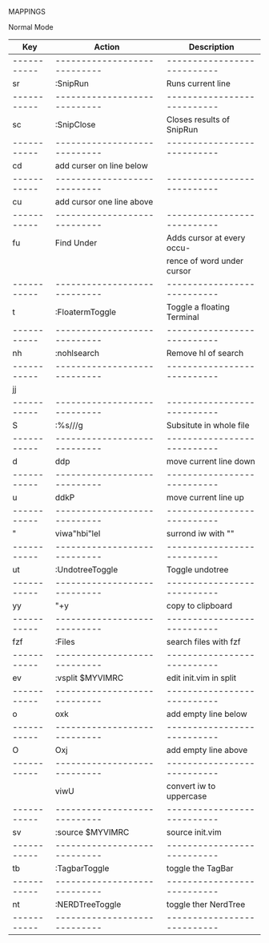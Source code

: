 MAPPINGS

Normal Mode

| Key         | Action                       | Description                 |
| ---------   | --------------------------   | -------------------------   |
| ----------- | ---------------------------- | --------------------------- |
| <leader>sr  | :SnipRun                     | Runs current line           |
| ----------- | ---------------------------- | --------------------------- |
| <leader>sc  | :SnipClose                   | Closes results of SnipRun   |
| ----------- | ---------------------------- | --------------------------- |
| <leader>cd  | add curser on line below     |                             |
| ----------- | ---------------------------- | --------------------------- |
| <leader>cu  | add cursor one line above    |                             |
| ----------- | ---------------------------- | --------------------------- |
| <leader>fu  | Find Under                   | Adds cursor at every occu-  |
|             |                              | rence of word under cursor  |
| ----------- | ---------------------------- | --------------------------- |
| <leader>t   | :FloatermToggle              | Toggle a floating Terminal  |
| ----------- | ---------------------------- | --------------------------- |
| nh          | :nohlsearch<CR>              | Remove hl of search         |
| ----------- | ---------------------------- | --------------------------- |
| jj          | <ESC>                        |                             |
| ----------- | ---------------------------- | --------------------------- |
| S           | :%s///g<LEFT><LEFT><LEFT>    | Subsitute in whole file     |
| ----------- | ---------------------------- | --------------------------- |
| <leader>d   | ddp                          | move current line down      |
| ----------- | ---------------------------- | --------------------------- |
| <leader>u   | ddkP                         | move current line up        |
| ----------- | ---------------------------- | --------------------------- |
| <leader>"   | viw<esc>a"<esc>hbi"<esc>lel  | surrond iw with ""          |
| ----------- | ---------------------------- | --------------------------- |
| <leader>ut  | :UndotreeToggle              | Toggle undotree             |
| ----------- | ---------------------------- | --------------------------- |
| <leader>yy  | "+y                          | copy to clipboard           |
| ----------- | ---------------------------- | --------------------------- |
| fzf         | :Files<CR>                   | search files with fzf       |
| ----------- | ---------------------------- | --------------------------- |
| <leader>ev  | :vsplit $MYVIMRC<cr>         | edit init.vim in split      |
| ----------- | ---------------------------- | --------------------------- |
| <leader>o   | o<ESC>xk                     | add empty line below        |
| ----------- | ---------------------------- | --------------------------- |
| <leader>O   | O<ESC>xj                     | add empty line above        |
| ----------- | ---------------------------- | --------------------------- |
| <c-u>       | viwU<ESC>                    | convert iw to uppercase     |
| ----------- | ---------------------------- | --------------------------- |
| <leader>sv  | :source $MYVIMRC             | source init.vim             |
| ----------- | ---------------------------- | --------------------------- |
| <leader>tb  | :TagbarToggle<CR>            | toggle the TagBar           |
| ----------- | ---------------------------- | --------------------------- |
| <leader>nt  | :NERDTreeToggle<CR>          | toggle ther NerdTree        |
| ----------- | ---------------------------- | --------------------------- |
